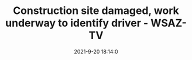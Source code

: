 ---
"title": "Construction site damaged, work underway to identify driver - WSAZ-TV"
"date": "2021-9-20 18:14:0"
"feed_name": "GOOGLENEWSCONSTRUCTION"
"feed_website": "https://news.google.com/search?q=construction%2Bincident&hl=en-US&gl=US&ceid=US:en"
"feed_rss": "https://news.google.com/rss/search?q=construction%2Bincident&hl=en-US&gl=US&ceid=US:en"
"link": "https://www.wsaz.com/2021/09/20/construction-site-damaged-work-underway-identify-driver/"
"source": "{'href': 'https://www.wsaz.com', 'title': 'WSAZ-TV'}"
"file": "_posts/2021-1-1-8842dcabad4f605332aab35715441f5f5e7f7e1d.md"
"accident": "1"
"drilling": "0"
"dead": "0"
"injured": "0"
"arrested": "0"
"where": "unknown site"
"place": "unknown place"
---
